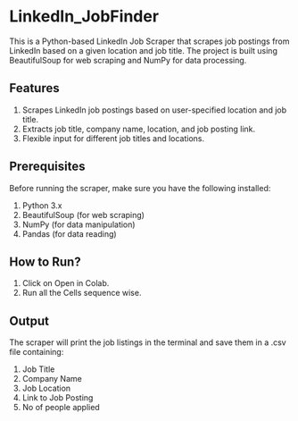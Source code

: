 # LinkedIn_JobFinder
This is a Python-based LinkedIn Job Scraper that scrapes job postings from LinkedIn based on a given location and job title. The project is built using BeautifulSoup for web scraping and NumPy for data processing.

## Features
1. Scrapes LinkedIn job postings based on user-specified location and job title.
2. Extracts job title, company name, location, and job posting link.
3. Flexible input for different job titles and locations.

## Prerequisites
Before running the scraper, make sure you have the following installed:
1. Python 3.x
2. BeautifulSoup (for web scraping)
3. NumPy (for data manipulation)
4. Pandas (for data reading)

## How to Run?
1. Click on Open in Colab.
2. Run all the Cells sequence wise.

## Output
The scraper will print the job listings in the terminal and save them in a .csv file containing:
1. Job Title
2. Company Name
3. Job Location
4. Link to Job Posting
5. No of people applied
